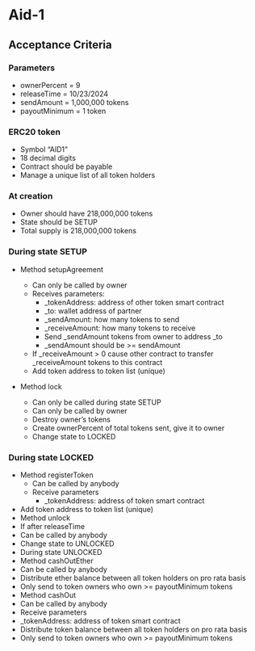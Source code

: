 # Aid-1

## Acceptance Criteria

### Parameters
* ownerPercent = 9
* releaseTime = 10/23/2024
* sendAmount = 1,000,000 tokens
* payoutMinimum = 1 token

### ERC20 token
* Symbol “AID1”
* 18 decimal digits
* Contract should be payable
* Manage a unique list of all token holders

### At creation
* Owner should have 218,000,000 tokens
* State should be SETUP
* Total supply is 218,000,000 tokens

### During state SETUP
* Method setupAgreement
  * Can only be called by owner
  * Receives parameters:
    * _tokenAddress: address of other token smart contract
    * _to: wallet address of partner
    * _sendAmount: how many tokens to send
    * _receiveAmount: how many tokens to receive
    *  Send _sendAmount tokens from owner to address _to
    * _sendAmount should be >= sendAmount
  * If _receiveAmount > 0 cause other contract to transfer _receiveAmount tokens to this contract
  * Add token address to token list (unique)
  
* Method lock
  * Can only be called during state SETUP
  * Can only be called by owner
  * Destroy owner’s tokens
  * Create ownerPercent of total tokens sent, give it to owner
  * Change state to LOCKED

### During state LOCKED
* Method registerToken
  * Can be called by anybody
  * Receive parameters
    * _tokenAddress: address of token smart contract
* Add token address to token list (unique)
* Method unlock
* If after releaseTime
* Can be called by anybody
* Change state to UNLOCKED
* During state UNLOCKED
* Method cashOutEther
* Can be called by anybody
* Distribute ether balance between all token holders on pro rata basis
* Only send to token owners who own >= payoutMinimum tokens
* Method cashOut
* Can be called by anybody
* Receive parameters
* _tokenAddress: address of token smart contract
* Distribute token balance between all token holders on pro rata basis
* Only send to token owners who own >= payoutMinimum tokens




